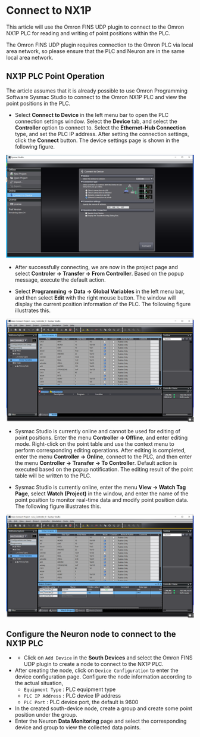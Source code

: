 # Connect to NX1P

This article will use the Omron FINS UDP plugin to connect to the Omron NX1P PLC for reading and writing of point positions within the PLC.

The Omron FINS UDP plugin requires connection to the Omron PLC via local area network, so please ensure that the PLC and Neuron are in the same local area network.

## NX1P PLC Point Operation

The article assumes that it is already possible to use Omron Programming Software Sysmac Studio to connect to the Omron NX1P PLC and view the point positions in the PLC.

* Select **Connect to Device** in the left menu bar to open the PLC connection settings window. Select the **Device** tab, and select the **Controller** option to connect to. Select the **Ethernet-Hub Connection** type, and set the PLC IP address. After setting the connection settings, click the **Connect** button. The device settings page is shown in the following figure.

![nx1p-setting-en](./assets/nx1p-setting-en.png)

* After successfully connecting, we are now in the project page and select **Controler -> Transfer -> From Controller**. Based on the popup message, execute the default action.

* Select **Programming -> Data -> Global Variables** in the left menu bar, and then select **Edit** with the right mouse button. The window will display the current position information of the PLC. The following figure illustrates this.

![n1xp_area](./assets/nx1p-tags-en.png)

* Sysmac Studio is currently online and cannot be used for editing of point positions. Enter the menu **Controller -> Offline**, and enter editing mode. Right-click on the point table and use the context menu to perform corresponding editing operations. After editing is completed, enter the menu **Controller -> Online**, connect to the PLC, and then enter the menu **Controller -> Transfer -> To Controller**. Default action is executed based on the popup notification. The editing result of the point table will be written to the PLC.

* Sysmac Studio is currently online, enter the menu **View -> Watch Tag Page**, select **Watch (Project)** in the window, and enter the name of the point position to monitor real-time data and modify point position data. The following figure illustrates this.

![n1xp_watch](./assets/nx1p-watch-en.png)

## Configure the Neuron node to connect to the NX1P PLC
* * Click on `Add Device` in the **South Devices** and select the Omron FINS UDP plugin to create a node to connect to the NX1P PLC.
* After creating the node, click on `Device Configuration` to enter the device configuration page. Configure the node information according to the actual situation,
	* `Equipment Type` : PLC equipment type
	* `PLC IP Address` : PLC device IP address
	* `PLC Port` : PLC device port, the default is 9600
* In the created south-device node, create a group and create some point position under the group.
* Enter the Neuron **Data Monitoring** page and select the corresponding device and group to view the collected data points.

